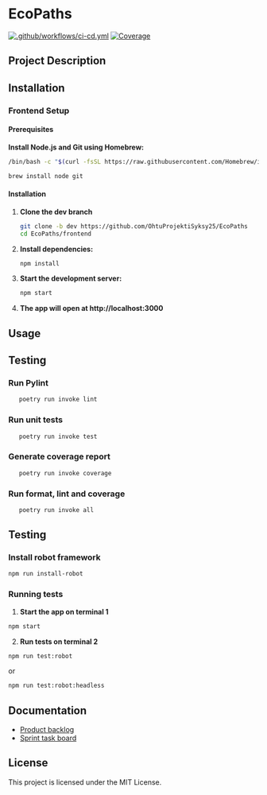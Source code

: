 # EcoPaths

[![.github/workflows/ci-cd.yml](https://github.com/OhtuProjektiSyksy25/EcoPaths/actions/workflows/ci-cd.yml/badge.svg?branch=main)](https://github.com/OhtuProjektiSyksy25/EcoPaths/actions/workflows/ci-cd.yml)
[![Coverage](https://codecov.io/gh/OhtuProjektiSyksy25/EcoPaths/branch/main/graph/badge.svg)](https://app.codecov.io/github/OhtuProjektiSyksy25/EcoPaths)


## Project Description


## Installation

### Frontend Setup

#### Prerequisites

**Install Node.js and Git using Homebrew:**
```bash
/bin/bash -c "$(curl -fsSL https://raw.githubusercontent.com/Homebrew/install/HEAD/install.sh)"

brew install node git
```

#### Installation

1. **Clone the dev branch**
   ```bash
   git clone -b dev https://github.com/OhtuProjektiSyksy25/EcoPaths
   cd EcoPaths/frontend
   ```

2. **Install dependencies:**
   ```bash
   npm install
   ```

3. **Start the development server:**
   ```bash
   npm start
   ```

4. **The app will open at http://localhost:3000**

## Usage

## Testing

### Run Pylint
```bash
   poetry run invoke lint
```

### Run unit tests
```bash
   poetry run invoke test
```

### Generate coverage report
```bash
   poetry run invoke coverage
```

### Run format, lint and coverage
```bash
   poetry run invoke all
```

## Testing

### Install robot framework

```bash
npm run install-robot
```

### Running tests

1. **Start the app on terminal 1**
```bash
npm start
```

2. **Run tests on terminal 2**
```bash
npm run test:robot
```
or
```bash
npm run test:robot:headless
```




## Documentation

- [Product backlog](https://github.com/orgs/OhtuProjektiSyksy25/projects/1)  
- [Sprint task board](https://github.com/orgs/OhtuProjektiSyksy25/projects/5/views/4)

## License

This project is licensed under the MIT License.
